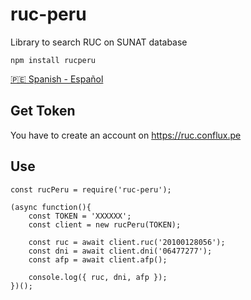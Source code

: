# ruc-peru

Library to search RUC on SUNAT database

```
npm install rucperu
```

[🇵🇪 Spanish - Español](https://github.com/confluxpe/ruc-peru/blob/main/README.ES.md)

## Get Token

You have to create an account on https://ruc.conflux.pe

## Use

```
const rucPeru = require('ruc-peru');

(async function(){
	const TOKEN = 'XXXXXX';
	const client = new rucPeru(TOKEN);

	const ruc = await client.ruc('20100128056');
	const dni = await client.dni('06477277');
	const afp = await client.afp();

	console.log({ ruc, dni, afp });
})();
```

